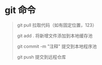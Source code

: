 # git 命令

> git pull 拉取代码（如有固定位置，123）
>
> git add . 将新增文件添加到本地缓存池
>
> git commit -m "注释" 提交到本地程序池
>
> git push 提交到远程仓库
